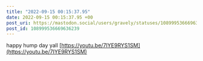 ```yaml
---
title: "2022-09-15 00:15:37.95"
date: 2022-09-15 00:15:37.95 +00
post_uri: https://mastodon.social/users/gravely/statuses/108999536669636239
post_id: 108999536669636239
---
```

happy hump day yall [https://youtu.be/7IYE9RYS1SM](https://youtu.be/7IYE9RYS1SM)


